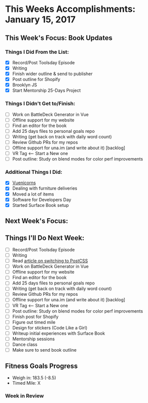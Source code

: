 # This Weeks Accomplishments: January 15, 2017

## This Week's Focus: Book Updates

### Things I Did From the List:

- [x] Record/Post Toolsday Episode
- [x] Writing
- [x] Finish wider outline & send to publisher
- [x] Post outline for Shopify
- [x] Brooklyn JS
- [x] Start Mentorship 25-Days Project

### Things I Didn't Get to/Finish:

- [ ] Work on BattleDeck Generator in Vue
- [ ] Offline support for my website
- [ ] Find an editor for the book
- [ ] Add 25 days files to personal goals repo
- [ ] Writing (get back on track with daily word count)
- [ ] Review Github PRs for my repos
- [ ] Offline support for una.im (and write about it) [backlog]
- [ ] VR Tag <-- Start a New one
- [ ] Post outline: Study on blend modes for color perf improvements

### Additional Things I Did:

- [x] [Vuenicorns](http://codepen.io/una/pen/VPmVKM)
- [x] Dealing with furniture deliveries
- [x] Moved a lot of items
- [x] Software for Developers Day
- [x] Started Surface Book setup

## Next Week's Focus:

## Things I'll Do Next Week:

- [ ] Record/Post Toolsday Episode
- [ ] Writing
- [ ] Read [article on switching to PostCSS](https://tylergaw.com/articles/sass-to-postcss)
- [ ] Work on BattleDeck Generator in Vue
- [ ] Offline support for my website
- [ ] Find an editor for the book
- [ ] Add 25 days files to personal goals repo
- [ ] Writing (get back on track with daily word count)
- [ ] Review Github PRs for my repos
- [ ] Offline support for una.im (and write about it) [backlog]
- [ ] VR Tag <-- Start a New one
- [ ] Post outline: Study on blend modes for color perf improvements
- [ ] Finish post for Shopify
- [ ] Figure out timed mile
- [ ] Design for stickers (Code Like a Girl)
- [ ] Writeup initial experiences with Surface Book
- [ ] Mentorship sessions
- [ ] Dance class
- [ ] Make sure to send book outline

## Fitness Goals Progress

- Weigh in: 183.5 (-8.5)
- Timed Mile: X

### Week in Review
